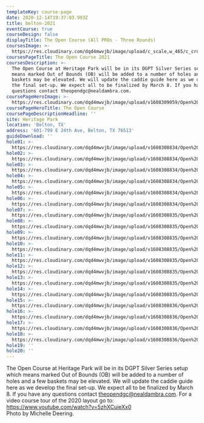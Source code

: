 ```yaml
---
templateKey: course-page
date: 2020-12-14T19:37:03.993Z
title: belton-2021
eventCourse: true
courseDesign: false
displayTitle: The Open Course (All PROs - Three Rounds)
coursesImage: >-
  https://res.cloudinary.com/dqd4mwvjb/image/upload/c_scale,w_465/c_crop,h_300,w_465/v1608321382/Open%20DGC/Courses/Todgc-flag-w-logos_rkil5x.jpg
coursesPageTitle: The Open Course 2021
coursesDescription: >-
  The Open Course at Heritage Park will be in its DGPT Silver Series setup which
  means marked Out of Bounds (OB) will be added to a number of holes and a few
  baskets may be elevated. We will update the caddie guide here as we develop
  the final set-up. We expect all to be finalized by March 8. If you have any
  questions contact theopendgc@nealdambra.com.
coursePageHeroImage: >-
  https://res.cloudinary.com/dqd4mwvjb/image/upload/v1608309059/Open%20DGC/Courses/Belton/2021%20Belton/banner_1920x1000_theopencourse_h2ms1r.jpg
coursePageHeroTitle: The Open Course
coursePageDescriptionHeadline: ''
site: Heritage Park
location: 'Belton, TX'
address: '601-799 E 24th Ave, Belton, TX 76513'
guideDownload: ''
hole01: >-
  https://res.cloudinary.com/dqd4mwvjb/image/upload/v1608308834/Open%20DGC/Courses/Belton/2021%20Belton/Caddie%20Guide/Tee_Signs_Caddie-TOAB21_01_hi7r0v.jpg
hole02: >-
  https://res.cloudinary.com/dqd4mwvjb/image/upload/v1608308834/Open%20DGC/Courses/Belton/2021%20Belton/Caddie%20Guide/Tee_Signs_Caddie-TOAB21_02_h0g2ks.jpg
hole03: >-
  https://res.cloudinary.com/dqd4mwvjb/image/upload/v1608308834/Open%20DGC/Courses/Belton/2021%20Belton/Caddie%20Guide/Tee_Signs_Caddie-TOAB21_03_x8gltw.jpg
hole04: >-
  https://res.cloudinary.com/dqd4mwvjb/image/upload/v1608308834/Open%20DGC/Courses/Belton/2021%20Belton/Caddie%20Guide/Tee_Signs_Caddie-TOAB21_04_jjjxmo.jpg
hole05: >-
  https://res.cloudinary.com/dqd4mwvjb/image/upload/v1608308834/Open%20DGC/Courses/Belton/2021%20Belton/Caddie%20Guide/Tee_Signs_Caddie-TOAB21_05_yvho6j.jpg
hole06: >-
  https://res.cloudinary.com/dqd4mwvjb/image/upload/v1608308834/Open%20DGC/Courses/Belton/2021%20Belton/Caddie%20Guide/Tee_Signs_Caddie-TOAB21_06_zxarvw.jpg
hole07: >-
  https://res.cloudinary.com/dqd4mwvjb/image/upload/v1608308835/Open%20DGC/Courses/Belton/2021%20Belton/Caddie%20Guide/Tee_Signs_Caddie-TOAB21_07_itz6o9.jpg
hole08: >-
  https://res.cloudinary.com/dqd4mwvjb/image/upload/v1608308835/Open%20DGC/Courses/Belton/2021%20Belton/Caddie%20Guide/Tee_Signs_Caddie-TOAB21_08_mp7tt0.jpg
hole09: >-
  https://res.cloudinary.com/dqd4mwvjb/image/upload/v1608308835/Open%20DGC/Courses/Belton/2021%20Belton/Caddie%20Guide/Tee_Signs_Caddie-TOAB21_09_mlyt4h.jpg
hole10: >-
  https://res.cloudinary.com/dqd4mwvjb/image/upload/v1608308835/Open%20DGC/Courses/Belton/2021%20Belton/Caddie%20Guide/Tee_Signs_Caddie-TOAB21_10_s8104l.jpg
hole11: >-
  https://res.cloudinary.com/dqd4mwvjb/image/upload/v1608308835/Open%20DGC/Courses/Belton/2021%20Belton/Caddie%20Guide/Tee_Signs_Caddie-TOAB21_11_azurer.jpg
hole12: >-
  https://res.cloudinary.com/dqd4mwvjb/image/upload/v1608308835/Open%20DGC/Courses/Belton/2021%20Belton/Caddie%20Guide/Tee_Signs_Caddie-TOAB21_12_endp9b.jpg
hole13: >-
  https://res.cloudinary.com/dqd4mwvjb/image/upload/v1608308835/Open%20DGC/Courses/Belton/2021%20Belton/Caddie%20Guide/Tee_Signs_Caddie-TOAB21_13_vfcyfo.jpg
hole14: >-
  https://res.cloudinary.com/dqd4mwvjb/image/upload/v1608308835/Open%20DGC/Courses/Belton/2021%20Belton/Caddie%20Guide/Tee_Signs_Caddie-TOAB21_14_fejt60.jpg
hole15: >-
  https://res.cloudinary.com/dqd4mwvjb/image/upload/v1608308836/Open%20DGC/Courses/Belton/2021%20Belton/Caddie%20Guide/Tee_Signs_Caddie-TOAB21_15_eb1jwm.jpg
hole16: >-
  https://res.cloudinary.com/dqd4mwvjb/image/upload/v1608308836/Open%20DGC/Courses/Belton/2021%20Belton/Caddie%20Guide/Tee_Signs_Caddie-TOAB21_16_bi9wfw.jpg
hole17: >-
  https://res.cloudinary.com/dqd4mwvjb/image/upload/v1608308836/Open%20DGC/Courses/Belton/2021%20Belton/Caddie%20Guide/Tee_Signs_Caddie-TOAB21_17_xbqikf.jpg
hole18: >-
  https://res.cloudinary.com/dqd4mwvjb/image/upload/v1608308836/Open%20DGC/Courses/Belton/2021%20Belton/Caddie%20Guide/Tee_Signs_Caddie-TOAB21_18_cvz4qj.jpg
hole19: ''
hole20: ''
---
```

The Open Course at Heritage Park will be in its DGPT Silver Series setup which
  means marked Out of Bounds (OB) will be added to a number of holes and a few
  baskets may be elevated. We will update the caddie guide here as we develop
  the final set-up. We expect all to be finalized by March 8. If you have any
  questions contact <theopendgc@nealdambra.com>. For a video course tour of the
  2020 layout go to: <https://www.youtube.com/watch?v=5zhXCuieXx0>
  <br/>
  Photo by Michelle Deering.